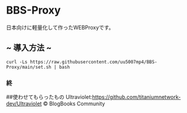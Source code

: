 # BBS-Proxy
日本向けに軽量化して作ったWEBProxyです。
## ~ 導入方法 ~
```curl -Ls https://raw.githubusercontent.com/uu5007mp4/BBS-Proxy/main/set.sh | bash```
### 終
##使わせてもらったもの
Ultraviolet:https://github.com/titaniumnetwork-dev/Ultraviolet
© BlogBooks Community
